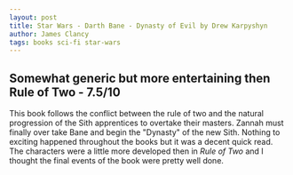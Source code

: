 ```yaml
---
layout: post
title: Star Wars - Darth Bane - Dynasty of Evil by Drew Karpyshyn
author: James Clancy
tags: books sci-fi star-wars
---
```


## Somewhat generic but more entertaining then Rule of Two - 7.5/10

This book follows the conflict between the rule of two and the natural progression of the Sith apprentices to overtake their masters. Zannah must finally over take Bane and begin the "Dynasty" of the new Sith. Nothing to exciting happened throughout the books but it was a decent quick read. The characters were a little more developed then in *Rule of Two* and I thought the final events of the book were pretty well done.